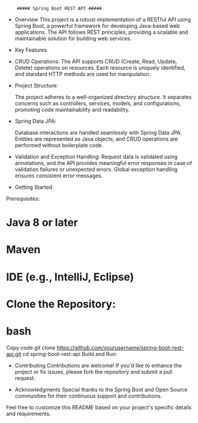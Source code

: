         ##### Spring Boot REST API #####
- Overview
This project is a robust implementation of a RESTful API using Spring Boot, a powerful framework for developing Java-based web applications. The API follows REST principles, providing a scalable and maintainable solution for building web services.

- Key Features
  
- CRUD Operations:
    The API supports CRUD (Create, Read, Update, Delete) operations on resources. Each resource is uniquely identified, and standard HTTP methods are used for 
    manipulation.

- Project Structure:

    The project adheres to a well-organized directory structure. It separates concerns such as controllers, services, models, and configurations, promoting code 
    maintainability and readability.

- Spring Data JPA:
  
    Database interactions are handled seamlessly with Spring Data JPA. Entities are represented as Java objects, and CRUD operations are performed without 
    boilerplate code.

- Validation and Exception Handling:
     Request data is validated using annotations, and the API provides meaningful error responses in case of validation failures or unexpected errors. Global 
     exception handling ensures consistent error messages.


- Getting Started
  
Prerequisites:
# Java 8 or later
# Maven
# IDE (e.g., IntelliJ, Eclipse)
# Clone the Repository:

# bash
Copy code
git clone https://github.com/yourusername/spring-boot-rest-api.git
cd spring-boot-rest-api
Build and Run:


- Contributing
Contributions are welcome! If you'd like to enhance the project or fix issues, please fork the repository and submit a pull request.

- Acknowledgments
Special thanks to the Spring Boot and Open Source communities for their continuous support and contributions.

Feel free to customize this README based on your project's specific details and requirements.






